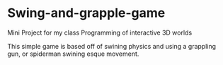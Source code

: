 # Swing-and-grapple-game
Mini Project for my class Programming of interactive 3D worlds

This simple game is based off of swining physics and using a grappling gun, or spiderman swining esque movement. 
